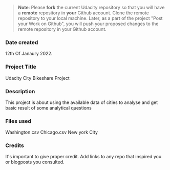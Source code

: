 >**Note**: Please **fork** the current Udacity repository so that you will have a **remote** repository in **your** Github account. Clone the remote repository to your local machine. Later, as a part of the project "Post your Work on Github", you will push your proposed changes to the remote repository in your Github account.

### Date created
12th Of Janaury 2022.

### Project Title
Udacity City Bikeshare Project

### Description
This project is about using the available data of cities to analyse and get basic result of some analytical questions


### Files used
Washington.csv
Chicago.csv
New york City

### Credits
It's important to give proper credit. Add links to any repo that inspired you or blogposts you consulted.

